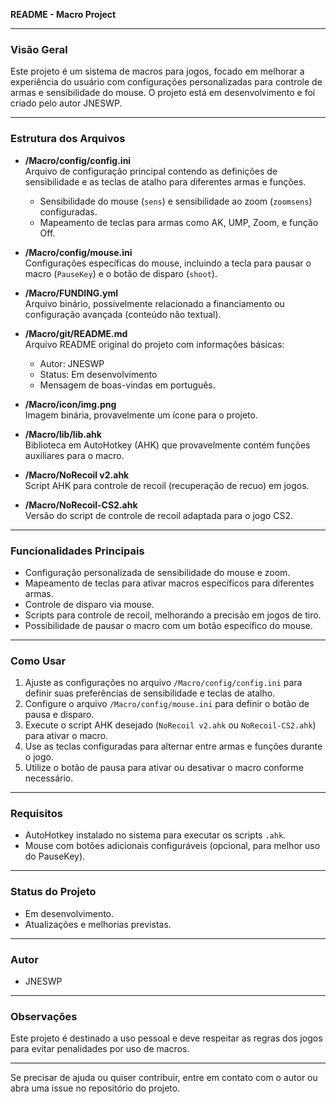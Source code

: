 **README - Macro Project**

---

### Visão Geral
Este projeto é um sistema de macros para jogos, focado em melhorar a experiência do usuário com configurações personalizadas para controle de armas e sensibilidade do mouse. O projeto está em desenvolvimento e foi criado pelo autor JNESWP.

---

### Estrutura dos Arquivos

- **/Macro/config/config.ini**  
  Arquivo de configuração principal contendo as definições de sensibilidade e as teclas de atalho para diferentes armas e funções.  
  - Sensibilidade do mouse (`sens`) e sensibilidade ao zoom (`zoomsens`) configuradas.  
  - Mapeamento de teclas para armas como AK, UMP, Zoom, e função Off.

- **/Macro/config/mouse.ini**  
  Configurações específicas do mouse, incluindo a tecla para pausar o macro (`PauseKey`) e o botão de disparo (`shoot`).

- **/Macro/FUNDING.yml**  
  Arquivo binário, possivelmente relacionado a financiamento ou configuração avançada (conteúdo não textual).

- **/Macro/git/README.md**  
  Arquivo README original do projeto com informações básicas:  
  - Autor: JNESWP  
  - Status: Em desenvolvimento  
  - Mensagem de boas-vindas em português.

- **/Macro/icon/img.png**  
  Imagem binária, provavelmente um ícone para o projeto.

- **/Macro/lib/lib.ahk**  
  Biblioteca em AutoHotkey (AHK) que provavelmente contém funções auxiliares para o macro.

- **/Macro/NoRecoil v2.ahk**  
  Script AHK para controle de recoil (recuperação de recuo) em jogos.

- **/Macro/NoRecoil-CS2.ahk**  
  Versão do script de controle de recoil adaptada para o jogo CS2.

---

### Funcionalidades Principais

- Configuração personalizada de sensibilidade do mouse e zoom.
- Mapeamento de teclas para ativar macros específicos para diferentes armas.
- Controle de disparo via mouse.
- Scripts para controle de recoil, melhorando a precisão em jogos de tiro.
- Possibilidade de pausar o macro com um botão específico do mouse.

---

### Como Usar

1. Ajuste as configurações no arquivo `/Macro/config/config.ini` para definir suas preferências de sensibilidade e teclas de atalho.
2. Configure o arquivo `/Macro/config/mouse.ini` para definir o botão de pausa e disparo.
3. Execute o script AHK desejado (`NoRecoil v2.ahk` ou `NoRecoil-CS2.ahk`) para ativar o macro.
4. Use as teclas configuradas para alternar entre armas e funções durante o jogo.
5. Utilize o botão de pausa para ativar ou desativar o macro conforme necessário.

---

### Requisitos

- AutoHotkey instalado no sistema para executar os scripts `.ahk`.
- Mouse com botões adicionais configuráveis (opcional, para melhor uso do PauseKey).

---

### Status do Projeto

- Em desenvolvimento.
- Atualizações e melhorias previstas.

---

### Autor

- JNESWP

---

### Observações

Este projeto é destinado a uso pessoal e deve respeitar as regras dos jogos para evitar penalidades por uso de macros.

---

Se precisar de ajuda ou quiser contribuir, entre em contato com o autor ou abra uma issue no repositório do projeto.
